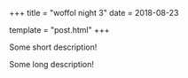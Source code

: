 +++
title = "woffol night 3"
date = 2018-08-23

template = "post.html"
+++

Some short description!

<!-- more -->

Some long description!

